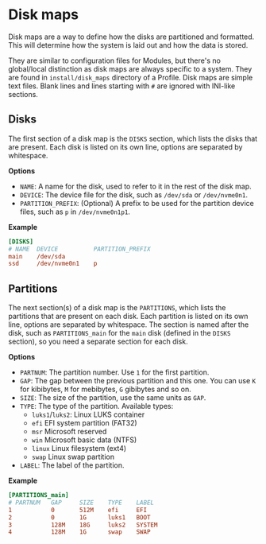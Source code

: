# Disk maps

Disk maps are a way to define how the disks are partitioned and formatted.
This will determine how the system is laid out and how the data is stored.

They are similar to configuration files for Modules, but there's no global/local distinction as disk maps are always specific to a system.
They are found in `install/disk_maps` directory of a Profile.
Disk maps are simple text files. Blank lines and lines starting with `#` are ignored with INI-like sections.

## Disks

The first section of a disk map is the `DISKS` section, which lists the disks that are present.
Each disk is listed on its own line, options are separated by whitespace.

**Options**

-   `NAME`: A name for the disk, used to refer to it in the rest of the disk map.
-   `DEVICE`: The device file for the disk, such as `/dev/sda` or `/dev/nvme0n1`.
-   `PARTITION_PREFIX`: (Optional) A prefix to be used for the partition device files, such as `p` in `/dev/nvme0n1p1`.

**Example**

```ini
[DISKS]
# NAME  DEVICE          PARTITION_PREFIX
main    /dev/sda
ssd     /dev/nvme0n1    p
```

## Partitions

The next section(s) of a disk map is the `PARTITIONS`, which lists the partitions that are present on each disk.
Each partition is listed on its own line, options are separated by whitespace.
The section is named after the disk, such as `PARTITIONS_main` for the `main` disk (defined in the `DISKS` section), so you need a separate section for each disk.

**Options**

-   `PARTNUM`: The partition number. Use `1` for the first partition.
-   `GAP`: The gap between the previous partition and this one. You can use `K` for kibibytes, `M` for mebibytes, `G` gibibytes and so on.
-   `SIZE`: The size of the partition, use the same units as `GAP`.
-   `TYPE`: The type of the partition. Available types:
    -   `luks1`/`luks2`: Linux LUKS container
    -   `efi` EFI system partition (FAT32)
    -   `msr` Microsoft reserved
    -   `win` Microsoft basic data (NTFS)
    -   `linux` Linux filesystem (ext4)
    -   `swap` Linux swap partition
-   `LABEL`: The label of the partition.

**Example**

```ini
[PARTITIONS_main]
# PARTNUM   GAP     SIZE    TYPE    LABEL
1           0       512M    efi     EFI
2           0       1G      luks1   BOOT
3           128M    18G     luks2   SYSTEM
4           128M    1G      swap    SWAP
```
